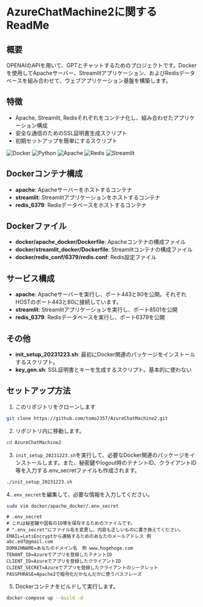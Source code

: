 # AzureChatMachine2に関するReadMe

## 概要
OPENAIのAPIを用いて、GPTとチャットするためのプロジェクトです。Dockerを使用してApacheサーバー、Streamlitアプリケーション、およびRedisデータベースを組み合わせて、ウェブアプリケーション基盤を構築します。

## 特徴
- Apache, Streamlit, Redisそれぞれをコンテナ化し、組み合わせたアプリケーション構成
- 安全な通信のためのSSL証明書生成スクリプト
- 初期セットアップを簡単にするスクリプト

![Docker](https://img.shields.io/badge/Docker-2496ED?logo=docker&logoColor=white)
![Python](https://img.shields.io/badge/Python-3776AB?logo=python&logoColor=white)
![Apache](https://img.shields.io/badge/Apache-D22128?logo=apache&logoColor=white)
![Redis](https://img.shields.io/badge/Redis-DC382D?logo=redis&logoColor=white)
![Streamlit](https://img.shields.io/badge/Streamlit-FF4B4B?logo=streamlit&logoColor=white)

## Dockerコンテナ構成
- **apache**: Apacheサーバーをホストするコンテナ
- **streamlit**: Streamlitアプリケーションをホストするコンテナ
- **redis_6379**: Redisデータベースをホストするコンテナ

## Dockerファイル
- **docker/apache_docker/Dockerfile**: Apacheコンテナの構成ファイル
- **docker/streamlit_docker/Dockerfile**: Streamlitコンテナの構成ファイル
- **docker/redis_conf/6379/redis.conf**: Redis設定ファイル

## サービス構成
- **apache**: Apacheサーバーを実行し、ポート443と80を公開。それぞれHOSTのポート443と80に接続しています。
- **streamlit**: Streamlitアプリケーションを実行し、ポート8501を公開
- **redis_6379**: Redisデータベースを実行し、ポート6379を公開

## その他
- **init_setup_20231223.sh**: 最初にDocker関連のパッケージをインストールするスクリプト。
- **key_gen.sh**: SSL証明書とキーを生成するスクリプト。基本的に使わない

## セットアップ方法
1. このリポジトリをクローンします
```bash
git clone https://github.com/tomo2357/AzureChatMachine2.git
```

2. リポジトリ内に移動します。
```bash
cd AzureChatMachine2
```

3. `init_setup_20231223.sh`を実行して、必要なDocker関連のパッケージをインストールします。また、秘密鍵やlogout時のテナントID、クライアントID等を入力する.env_secretファイルも作成されます。
```bash
./init_setup_20231223.sh
```

4.`.env_secret`を編集して、必要な情報を入力してください。
```bash
sudo vim docker/apache_docker/.env_secret
```

```.env_secretの中身
# .env_secret
# これは秘密鍵や固有のID等を保存するためのファイルです。
# ".env_secret"にファイル名を変更し、内容も正しいものに書き換えてください。
EMAIL=LetsEncryptから連絡するためのあなたのメールアドレス 例　abc.edf@gmail.com
DOMAINNAME=あなたのドメイン名　例 www.hogehoge.com
TENANT_ID=Azureでアプリを登録したテナントID
CLIENT_ID=Azureでアプリを登録したクライアントID
CLIENT_SECRET=Azureでアプリを登録したクライアントのシークレット
PASSPHRASE=Apache2で暗号化だかなんだかに使うパスフレーズ
```

5. Dockerコンテナをビルドして実行します。
```bash
docker-compose up --build -d
``` 
